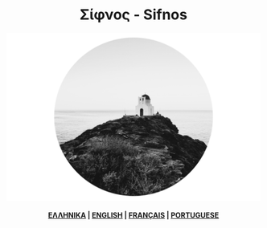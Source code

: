 <link rel="stylesheet" type="text/css" href="style.css" />
<link href="https://fonts.googleapis.com/css?family=Roboto+Slab:300&amp;subset=greek" rel="stylesheet">
<h1 align="center">Σίφνος - Sifnos</h1>
<p align="center">
  <img src="2A9F6DBC-CAC8-48E2-8522-FA12E1B2D5E2.jpeg">
  <br><br>
   <b><a href="/sifnos/gr/">ΕΛΛΗΝΙΚΑ</a> |
   <a href="/sifnos/en/">ENGLISH</a> |
   <a href="/sifnos/fr/">FRANÇAIS</a> |
   <a href="/sifnos/pt/">PORTUGUESE</a></b>
  <br><br>
 
</p>

